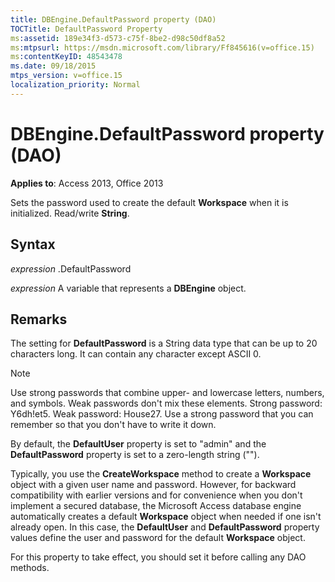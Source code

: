 ```yaml
---
title: DBEngine.DefaultPassword property (DAO)
TOCTitle: DefaultPassword Property
ms:assetid: 189e34f3-d573-c75f-8be2-d98c50df8a52
ms:mtpsurl: https://msdn.microsoft.com/library/Ff845616(v=office.15)
ms:contentKeyID: 48543478
ms.date: 09/18/2015
mtps_version: v=office.15
localization_priority: Normal
---
```


# DBEngine.DefaultPassword property (DAO)


**Applies to**: Access 2013, Office 2013

Sets the password used to create the default **Workspace** when it is initialized. Read/write **String**.

## Syntax

*expression* .DefaultPassword

*expression* A variable that represents a **DBEngine** object.

## Remarks

The setting for **DefaultPassword** is a String data type that can be up to 20 characters long. It can contain any character except ASCII 0.


> [!NOTE]
> Use strong passwords that combine upper- and lowercase letters, numbers, and symbols. Weak passwords don't mix these elements. Strong password: Y6dh!et5. Weak password: House27. Use a strong password that you can remember so that you don't have to write it down.

By default, the **DefaultUser** property is set to "admin" and the **DefaultPassword** property is set to a zero-length string ("").

Typically, you use the **CreateWorkspace** method to create a **Workspace** object with a given user name and password. However, for backward compatibility with earlier versions and for convenience when you don't implement a secured database, the Microsoft Access database engine automatically creates a default **Workspace** object when needed if one isn't already open. In this case, the **DefaultUser** and **DefaultPassword** property values define the user and password for the default **Workspace** object.

For this property to take effect, you should set it before calling any DAO methods.

